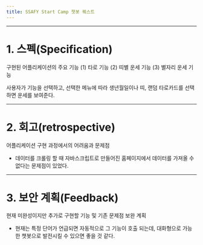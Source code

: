 ```yaml
---
title: SSAFY Start Camp 챗봇 퀘스트
---
```

---
# 1. 스펙(Specification)
구현된 어플리케이션의 주요 기능
(1) 타로 기능
(2) 띠별 운세 기능
(3) 별자리 운세 기능

사용자가 기능을 선택하고, 선택한 메뉴에 따라 생년월일이나 띠, 랜덤 타로카드를 선택하면 운세를 보여준다.

---
# 2. 회고(retrospective)
어플리케이션 구현 과정에서의 어려움과 문제점
- 데이터를 크롤링 할 때 자바스크립트로 만들어진 홈페이지에서 데이터를 가져올 수 없다는 문제점이 있었다.

---
# 3. 보안 계획(Feedback)
현재 미완성이지만 추가로 구현할 기능 및 기존 문제점 보완 계획
- 현재는 특정 단어가 언급되면 자동적으로 그 기능이 호출 되는데, 대화형으로 가능한 챗봇으로 발전시킬 수 있으면 좋을 것 같다.
